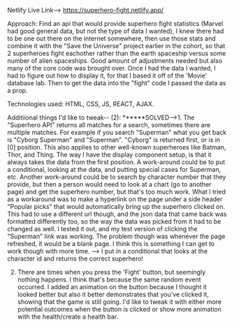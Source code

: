 Netlify Live Link--> 
https://superhero-fight.netlify.app/

Approach:
Find an api that would provide superhero fight statistics (Marvel had good general data, but not the type of data I wanted), I knew there had to be one out there on the internet somewhere, then use those stats and combine it with the "Save the Universe" project earlier in the cohort, so that 2 superheroes fight eachother rather than the earth spaceship versus some number of alien spaceships. Good amount of adjustments needed but also many of the core code was brought over. Once I had the data I wanted, I had to figure out how to display it, for that I based it off of the 'Movie' database lab. Then to get the data into the "fight" code I passed the data as a prop. 

Technologies used: 
HTML, CSS, JS, REACT, AJAX. 

Additiional things I'd like to tweak-- (2):
******SOLVED-->1. The "Superhero API" returns all matches for a search, sometimes there are multiple matches. For example if you search "Superman" what you get back is "Cyborg Superman" and "Superman". "Cyborg" is returned first, or is in [0] position. This also applies to other well-known superheroes like Batman, Thor, and Thing. The way I have the display component setup, is that it always takes the data from the first position. A work-around could be to put a conditional, looking at the data, and putting special cases for Superman, etc. Another work-around could be to search by character number that they provide, but then a person would need to look at a chart (go to another page) and get the superhero number, but that's too much work. What I tried as a workaround was to make a hyperlink on the page under a side header "Popular picks" that would automatically bring up the superhero clicked on. This had to use a different url though, and the json data that came back was formatted differently too, so the way the data was picked from it had to be changed as well. I tested it out, and my test version of clicking the "Superman" link was working. The problem though was whenever the page refreshed, it would be a blank page. I think this is something I can get to work though with more time. --> I put in a conditional that looks at the character id and returns the correct superhero!

2. There are times when you press the 'Fight' button, but seemingly nothing happens. I think that's because the same random event occurred. I added an animation on the button because I thought it looked better but also it better demonstrates that you've clicked it, showing that the game is still going. I'd like to tweak it with either more potential outcomes when the button is clicked or show more animation with the health/create a health bar. 
